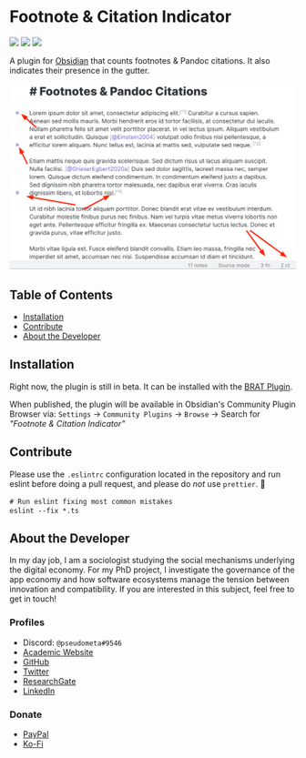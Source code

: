 # Footnote & Citation Indicator

![](https://img.shields.io/github/downloads/chrisgrieser/obsidian-footnote-indicator/total?label=Total%20Downloads&style=plastic) ![](https://img.shields.io/github/v/release/chrisgrieser/obsidian-footnote-indicator?label=Latest%20Release&style=plastic) [![](https://img.shields.io/badge/changelog-click%20here-FFE800?style=plastic)](Changelog.md)

A plugin for [Obsidian](https://obsidian.md/) that counts footnotes & Pandoc citations. It also indicates their presence in the gutter.

![Promo Image](images/Promo.png)

## Table of Contents
<!-- MarkdownTOC levels="2" -->

- [Installation](#installation)
- [Contribute](#contribute)
- [About the Developer](#about-the-developer)

<!-- /MarkdownTOC -->

## Installation
Right now, the plugin is still in beta. It can be installed with the [BRAT Plugin](https://github.com/TfTHacker/obsidian42-brat).

When published, the plugin will be available in Obsidian's Community Plugin Browser via: `Settings` → `Community Plugins` → `Browse` → Search for *"Footnote & Citation Indicator"*

## Contribute
Please use the `.eslintrc` configuration located in the repository and run eslint before doing a pull request, and please do *not* use `prettier`. 🙂

```shell
# Run eslint fixing most common mistakes
eslint --fix *.ts
```

## About the Developer
In my day job, I am a sociologist studying the social mechanisms underlying the digital economy. For my PhD project, I investigate the governance of the app economy and how software ecosystems manage the tension between innovation and compatibility. If you are interested in this subject, feel free to get in touch!

### Profiles
- Discord: `@pseudometa#9546`
- [Academic Website](https://chris-grieser.de/)
- [GitHub](https://github.com/chrisgrieser/)
- [Twitter](https://twitter.com/pseudo_meta)
- [ResearchGate](https://www.researchgate.net/profile/Christopher-Grieser)
- [LinkedIn](https://www.linkedin.com/in/christopher-grieser-ba693b17a/)

### Donate
- [PayPal](https://www.paypal.com/paypalme/ChrisGrieser)
- [Ko-Fi](https://ko-fi.com/pseudometa)
